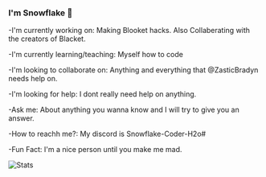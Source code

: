 ### I'm Snowflake 👋



-I'm currently working on: Making Blooket hacks. Also Collaberating with the creators of Blacket. 

-I'm currently learning/teaching: Myself how to code

-I'm looking to collaborate on: Anything and everything that @ZasticBradyn needs help on. 

-I'm looking for help: I dont really need help on anything. 

-Ask me: About anything you wanna know and I will try to give you an answer. 

-How to reachh me?: My discord is Snowflake-Coder-H2o#

-Fun Fact: I'm a nice person until you make me mad. 

![Stats](https://github-readme-stats.vercel.app/api?username=Snowflake-Coder-H2o&count_private=true&show_icons=true&theme=dark)

